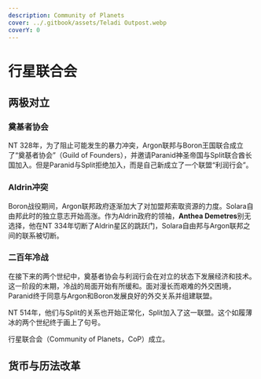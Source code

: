 ```yaml
---
description: Community of Planets
cover: ../.gitbook/assets/Teladi Outpost.webp
coverY: 0
---
```


# 行星联合会

## 两极对立

### 奠基者协会

NT 328年，为了阻止可能发生的暴力冲突，Argon联邦与Boron王国联合成立了“奠基者协会”（Guild of Founders），并邀请Paranid神圣帝国与Split联合酋长国加入。但是Paranid与Split拒绝加入，而是自己新成立了一个联盟“利润行会”。

### Aldrin冲突

Boron战役期间，Argon联邦政府逐渐加大了对加盟邦索取资源的力度。Solara自由邦此时的独立意志开始高涨。作为Aldrin政府的领袖，**Anthea Demetres**别无选择，他在NT 334年切断了Aldrin星区的跳跃门，Solara自由邦与Argon联邦之间的联系被切断。

### 二百年冷战

在接下来的两个世纪中，奠基者协会与利润行会在对立的状态下发展经济和技术。这一阶段的末期，冷战的局面开始有所缓和。面对漫长而艰难的外交困境，Paranid终于同意与Argon和Boron发展良好的外交关系并组建联盟。

NT 514年，他们与Split的关系也开始正常化，Split加入了这一联盟。这个如履薄冰的两个世纪终于画上了句号。

行星联合会（Community of Planets，CoP）成立。

## 货币与历法改革
